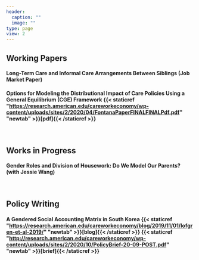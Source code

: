```yaml
---
header:
  caption: ""
  image: ""
type: page
view: 2
---
```


## Working Papers  
  
#### Long-Term Care and Informal Care Arrangements Between Siblings (Job Market Paper) 

#### Options for Modeling the Distributional Impact of Care Policies Using a General Equilibrium (CGE) Framework {{< staticref "https://research.american.edu/careworkeconomy/wp-content/uploads/sites/2/2020/04/FontanaPaperFINALFINALPdf.pdf" "newtab" >}}[pdf]{{< /staticref >}} 

<br>

## Works in Progress

#### Gender Roles and Division of Housework: Do We Model Our Parents? (with Jessie Wang)

<br>

## Policy Writing

#### A Gendered Social Accounting Matrix in South Korea {{< staticref "https://research.american.edu/careworkeconomy/blog/2019/11/01/lofgren-et-al-2019/" "newtab" >}}[blog]{{< /staticref >}} {{< staticref "http://research.american.edu/careworkeconomy/wp-content/uploads/sites/2/2020/10/PolicyBrief-20-09-POST.pdf" "newtab" >}}[brief]{{< /staticref >}} 




